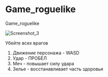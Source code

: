 # Game_roguelike
Game_roguelike

![Screenshot_3](https://github.com/Kaate/Game_roguelike/assets/11688052/87bf4e02-32e8-48d9-a252-1c2d9f640c2d)

Убейте всех врагов
1. Движение персонажа - WASD
2. Удар - ПРОБЕЛ
3. Меч - повышает силу удара
4. Зелье - восстанавливает часть здоровья

